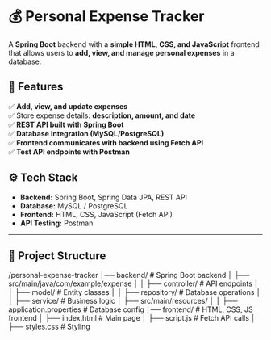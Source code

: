 # 💰 Personal Expense Tracker  

A **Spring Boot** backend with a **simple HTML, CSS, and JavaScript** frontend that allows users to **add, view, and manage personal expenses** in a database.  

## 📌 Features  
✅ **Add, view, and update expenses**  
✅ Store expense details: **description, amount, and date**  
✅ **REST API built with Spring Boot**  
✅ **Database integration (MySQL/PostgreSQL)**  
✅ **Frontend communicates with backend using Fetch API**  
✅ **Test API endpoints with Postman**  

## ⚙️ Tech Stack  
- **Backend:** Spring Boot, Spring Data JPA, REST API  
- **Database:** MySQL / PostgreSQL  
- **Frontend:** HTML, CSS, JavaScript (Fetch API)  
- **API Testing:** Postman  

---

## 📂 Project Structure  
/personal-expense-tracker │── backend/ # Spring Boot backend
│ ├── src/main/java/com/example/expense
│ │ ├── controller/ # API endpoints
│ │ ├── model/ # Entity classes
│ │ ├── repository/ # Database operations
│ │ ├── service/ # Business logic
│ ├── src/main/resources/
│ │ ├── application.properties # Database config
│── frontend/ # HTML, CSS, JS frontend
│ ├── index.html # Main page
│ ├── script.js # Fetch API calls
│ ├── styles.css # Styling

